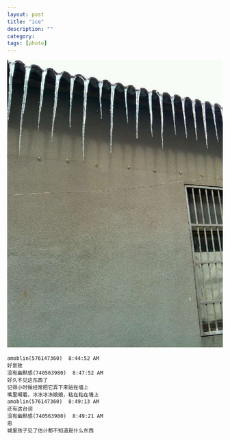 ```yaml
---
layout: post
title: "ice"
description: ""
category: 
tags: [photo]
---
```


![ice](/images/ice.jpg "what the fuck")

    amoblin(576147360)  8:44:52 AM
    好景致
    没有幽默感(740563980)  8:47:52 AM
    好久不见这东西了
    记得小时候经常把它弄下来贴在墙上
    嘴里喊着，冰冻冰冻娘娘，粘在粘在墙上
    amoblin(576147360)  8:49:13 AM
    还有这台词
    没有幽默感(740563980)  8:49:21 AM
    恩
    城里孩子见了估计都不知道是什么东西


